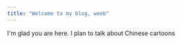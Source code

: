 ```yaml
---
title: "Welcome to my blog, weeb"
---
```


I'm glad you are here. I plan to talk about Chinese cartoons
